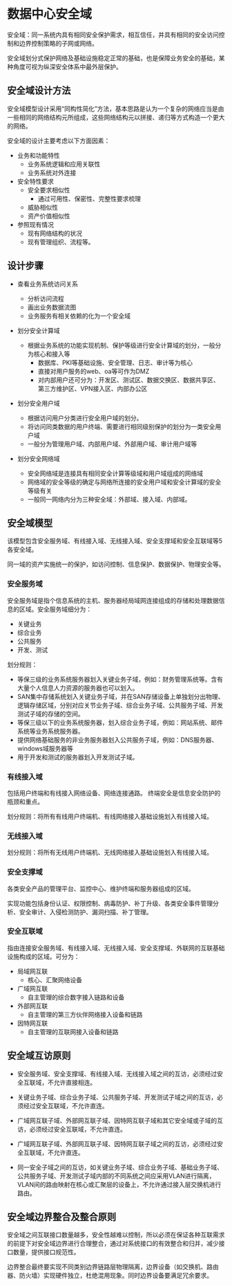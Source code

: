 # 数据中心安全域

安全域：同一系统内具有相同安全保护需求，相互信任，并具有相同的安全访问控制和边界控制策略的子网或网络。

安全域划分式保护网络及基础设施稳定正常的基础，也是保障业务安全的基础，某种角度可视为纵深安全体系中最外层保护。

## 安全域设计方法

安全域模型设计采用“同构性简化”方法，基本思路是认为一个复杂的网络应当是由一些相同的网络结构元所组成，这些网络结构元以拼接、递归等方式构造一个更大的网络。

安全域的设计主要考虑以下方面因素：
- 业务和功能特性
  - 业务系统逻辑和应用关联性
  - 业务系统对外连接
- 安全特性要求
  - 安全要求相似性
    - 通过可用性、保密性、完整性要求梳理
  - 威胁相似性
  - 资产价值相似性
- 参照现有情况
  - 现有网络结构的状况
  - 现有管理组织、流程等。

## 设计步骤

- 查看业务系统访问关系
  - 分析访问流程
  - 画出业务数据流图
  - 业务服务有相关依赖的化为一个安全域

- 划分安全计算域
  - 根据业务系统的功能实现机制、保护等级进行安全计算域的划分，一般分为核心和接入等
    - 数据库、PKI等基础设施、安全管理、日志、审计等为核心
    - 直接对用户服务的web、oa等可作为DMZ
    - 对内部用户还可分为：开发区、测试区、数据交换区、数据共享区、第三方维护区、VPN接入区、内部办公区

- 划分安全用户域
  - 根据访问用户分类进行安全用户域的划分。
  - 将访问同类数据的用户终端、需要进行相同级别保护的划分为一类安全用户域
  - 一般分为管理用户域、内部用户域、外部用户域、审计用户域等

- 划分安全网络域
  - 安全网络域是连接具有相同安全计算等级域和用户域组成的网络域
  - 网络域的安全等级的确定与网络所连接的安全用户域和安全计算域的安全等级有关
  - 一般同一网络内分为三种安全域：外部域、接入域、内部域。

## 安全域模型

该模型包含安全服务域、有线接入域、无线接入域、安全支撑域和安全互联域等5各安全域。

同一域的资产实施统一的保护，如访问控制、信息保护、数据保护、物理安全等。

### 安全服务域
安全服务域是指个信息系统的主机、服务器经局域网连接组成的存储和处理数据信息的区域。安全服务域细分为：
- 关键业务
- 综合业务
- 公共服务
- 开发、测试

划分规则：
- 等保三级的业务系统服务器划入关键业务子域，例如：财务管理系统等。含有大量个人信息人力资源的服务器也可以划入。
- SAN集中存储系统划入关键业务子域，并在SAN存储设备上单独划分出物理、逻辑存储区域，分别对应关节业务子域、综合业务子域、公共服务子域、开发测试子域的存储的空间。
- 等保三级以下的业务系统服务器，划入综合业务子域，例如：网站系统、邮件系统等业务系统服务器。
- 提供网络基础服务的非业务服务器划入公共服务子域，例如：DNS服务器、windows域服务器等
- 用于开发和测试的服务器划入开发测试子域。

### 有线接入域

包括用户终端和有线接入网络设备、网络连接通路。
终端安全是信息安全防护的瓶颈和重点。

划分规则：将所有有线用户终端机、有线网络接入基础设施划入有线接入域。

### 无线接入域

划分规则：将所有无线用户终端机、无线网络接入基础设施划入有线接入域。

### 安全支撑域

各类安全产品的管理平台、监控中心、维护终端和服务器组成的区域。

实现功能包括身份认证、权限控制、病毒防护、补丁升级、各类安全事件管理分析、安全审计、入侵检测防护、漏洞扫描、补丁管理。

### 安全互联域

指由连接安全服务域、有线接入域、无线接入域、安全支撑域、外联网的互联基础设施构成的区域。可分为：
- 局域网互联
  - 核心、汇聚网络设备
- 广域网互联
  - 自主管理的综合数字接入链路和设备
- 外部网互联
  - 自主管理的第三方伙伴网络接入设备和链路
- 因特网互联
  - 自主管理的互联网接入设备和链路

## 安全域互访原则

- 安全服务域、安全支撑域、有线接入域、无线接入域之间的互访，必须经过安全互联域，不允许直接相连。

- 关键业务子域、综合业务子域、公共服务子域、开发测试子域之间的互访，必须经过安全互联域，不允许直连。

- 广域网互联子域、外部网互联子域、因特网互联子域和其它安全域或子域的互访，必须经过安全互联域，不允许直连。

- 广域网互联子域、外部网互联子域、因特网互联子域之间的互访，必须经过安全互联域，不允许直连。

- 同一安全子域之间的互访，如关键业务子域、综合业务子域、基础业务子域、公共服务子域、开发测试子域内部的不同系统之间应采用VLAN进行隔离，VLAN间的路由映射在核心或汇聚层的设备上，不允许通过接入层交换机进行路由。

## 安全域边界整合及整合原则

安全域之间互联接口数量越多，安全性越难以控制，所以必须在保证各种互联需求的前提下对安全域边界进行合理整合，通过对系统接口的有效整合和归并，减少接口数量，提供接口规范性。

边界整合最终要实现不同类别边界链路层物理隔离，边界设备（如交换机、路由器、防火墙）实现硬件独立，杜绝混用现象。同时边界设备要满足冗余要求。



